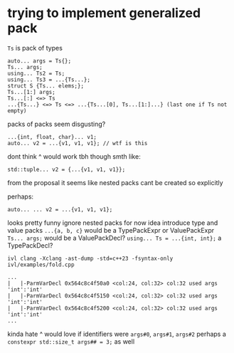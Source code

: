 # trying to implement generalized pack

`Ts` is pack of types  
```
auto... args = Ts{};
Ts... args;
using... Ts2 = Ts;
using... Ts3 = ...{Ts...};
struct S {Ts... elems;};
Ts...[1:] args;
Ts...[:] <=> Ts
...{Ts...} <=> Ts <=> ...{Ts...[0], Ts...[1:]...} (last one if Ts not empty)
```

packs of packs seem disgusting?

```
...{int, float, char}... v1;
auto... v2 = ...{v1, v1, v1}; // wtf is this
```

dont think ^ would work tbh
though smth like:

```
std::tuple... v2 = {...{v1, v1, v1}};
```

from the proposal it seems like nested packs cant be created so explicitly

perhaps:

```
auto... ... v2 = ...{v1, v1, v1};
```

looks pretty funny
ignore nested packs for now
idea
introduce type and value packs
`...{a, b, c}` would be a TypePackExpr or ValuePackExpr
`Ts... args;` would be a ValuePackDecl?
`using... Ts = ...{int, int};` a TypePackDecl?

`ivl clang -Xclang -ast-dump -std=c++23 -fsyntax-only ivl/examples/fold.cpp`
```
...
|   |-ParmVarDecl 0x564c8c4f50a0 <col:24, col:32> col:32 used args 'int':'int'
|   |-ParmVarDecl 0x564c8c4f5150 <col:24, col:32> col:32 used args 'int':'int'
|   |-ParmVarDecl 0x564c8c4f5200 <col:24, col:32> col:32 used args 'int':'int'
...
```
kinda hate ^
would love if identifiers were `args#0`, `args#1`, `args#2`
perhaps a `constexpr std::size_t args## = 3;` as well
